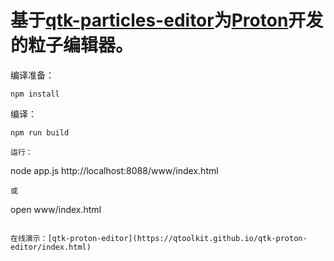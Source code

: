 # 基于[qtk-particles-editor](https://github.com/qtoolkit/qtk-particles-editor)为[Proton](qtk-particles-editor)开发的粒子编辑器。

编译准备：

```
npm install 
```

编译：

```
npm run build

运行：

```
node app.js
http://localhost:8088/www/index.html
```
或

```
open www/index.html
```

在线演示：[qtk-proton-editor](https://qtoolkit.github.io/qtk-proton-editor/index.html)
